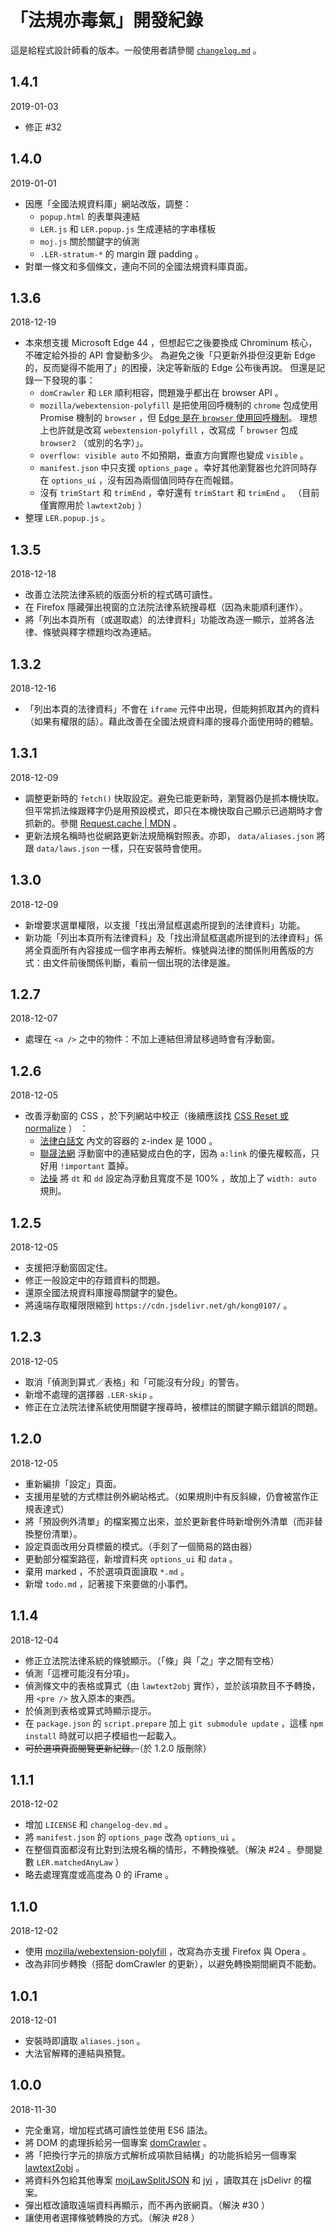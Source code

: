 # 「法規亦毒氣」開發紀錄

這是給程式設計師看的版本。一般使用者請參閱 [`changelog.md`](changelog.md) 。

## 1.4.1
2019-01-03
* 修正 #32

## 1.4.0
2019-01-01
* 因應「全國法規資料庫」網站改版，調整：
  * `popup.html` 的表單與連結
  * `LER.js` 和 `LER.popup.js` 生成連結的字串樣板
  * `moj.js` 關於關鍵字的偵測
  * `.LER-stratum-*` 的 margin 跟 padding 。
* 對單一條文和多個條文，連向不同的全國法規資料庫頁面。

## 1.3.6
2018-12-19
* 本來想支援 Microsoft Edge 44 ，但想起它之後要換成 Chrominum 核心，不確定給外掛的 API 會變動多少。
  為避免之後「只更新外掛但沒更新 Edge 的，反而變得不能用了」的困擾，決定等新版的 Edge 公布後再說。
  但還是記錄一下發現的事：
  * `domCrawler` 和 `LER` 順利相容，問題幾乎都出在 browser API 。
  * `mozilla/webextension-polyfill` 是把使用回呼機制的 `chrome` 包成使用 Promise 機制的 `browser` ，但 [Edge 是在 `browser` 使用回呼機制](https://docs.microsoft.com/en-us/microsoft-edge/extensions/api-support/supported-apis)。
    理想上也許就是改寫 `webextension-polyfill` ，改寫成「 `browser` 包成 `browser2` （或別的名字）」。
  * `overflow: visible auto` 不如預期，垂直方向實際也變成 `visible` 。
  * `manifest.json` 中只支援 `options_page` 。幸好其他瀏覽器也允許同時存在 `options_ui` ，沒有因為兩個值同時存在而報錯。
  * 沒有 `trimStart` 和 `trimEnd` ，幸好還有 `trimStart` 和 `trimEnd` 。 （目前僅實際用於 `lawtext2obj` ）
* 整理 `LER.popup.js` 。

## 1.3.5
2018-12-18
* 改善立法院法律系統的版面分析的程式碼可讀性。
* 在 Firefox 隱藏彈出視窗的立法院法律系統搜尋框（因為未能順利運作）。
* 將「列出本頁所有（或選取處）的法律資料」功能改為逐一顯示，並將各法律、條號與釋字標題均改為連結。

## 1.3.2
2018-12-16
* 「列出本頁的法律資料」不會在 `iframe` 元件中出現，但能夠抓取其內的資料（如果有權限的話）。藉此改善在全國法規資料庫的搜尋介面使用時的體驗。

## 1.3.1
2018-12-09
* 調整更新時的 `fetch()` 快取設定。避免已能更新時，瀏覽器仍是抓本機快取。但平常抓法條跟釋字仍是用預設模式，即只在本機快取自己顯示已過期時才會抓新的。參閱 [Request.cache | MDN](https://developer.mozilla.org/en-US/docs/Web/API/Request/cache) 。
* 更新法規名稱時也從網路更新法規簡稱對照表。亦即， `data/aliases.json` 將跟 `data/laws.json` 一樣，只在安裝時會使用。

## 1.3.0
2018-12-09
* 新增要求選單權限，以支援「找出滑鼠框選處所提到的法律資料」功能。
* 新功能「列出本頁所有法律資料」及「找出滑鼠框選處所提到的法律資料」係將全頁面所有內容接成一個字串再去解析。條號與法律的關係則用舊版的方式：由文件前後關係判斷，看前一個出現的法律是誰。

## 1.2.7
2018-12-07
* 處理在 `<a />` 之中的物件：不加上連結但滑鼠移過時會有浮動窗。

## 1.2.6
2018-12-05
* 改善浮動窗的 CSS ，於下列網站中校正（後續應該找 [CSS Reset 或 normalize](https://ithelp.ithome.com.tw/articles/10196528) ） ：
  * [法律白話文](https://plainlaw.me/2017/07/26/inherit/) 內文的容器的 z-index 是 1000 。
  * [聯晟法網](https://www.rclaw.com.tw/post-254-2917) 浮動窗中的連結變成白色的字，因為 `a:link` 的優先權較高，只好用 `!important` 蓋掉。
  * [法操](https://www.follaw.tw/f06/16740/) 將 `dt` 和 `dd` 設定為浮動且寬度不是 100% ，故加上了 `width: auto` 規則。

## 1.2.5
2018-12-05
* 支援把浮動窗固定住。
* 修正一般設定中的存錯資料的問題。
* 還原全國法規資料庫搜尋關鍵字的變色。
* 將遠端存取權限限縮到 `https://cdn.jsdelivr.net/gh/kong0107/` 。

## 1.2.3
2018-12-05
* 取消「偵測到算式／表格」和「可能沒有分段」的警告。
* 新增不處理的選擇器 `.LER-skip` 。
* 修正在立法院法律系統使用關鍵字搜尋時，被標註的關鍵字顯示錯誤的問題。

## 1.2.0
2018-12-05
* 重新編排「設定」頁面。
* 支援用星號的方式標註例外網站格式。（如果規則中有反斜線，仍會被當作正規表達式）
* 將「預設例外清單」的檔案獨立出來，並於更新套件時新增例外清單（而非替換整份清單）。
* 設定頁面改用分頁標籤的模式。（手刻了一個簡易的路由器）
* 更動部分檔案路徑，新增資料夾 `options_ui` 和 `data` 。
* 棄用 marked ，不於選項頁面讀取 `*.md` 。
* 新增 `todo.md` ，記著接下來要做的小事們。

## 1.1.4
2018-12-04
* 修正立法院法律系統的條號顯示。（「條」與「之」字之間有空格）
* 偵測「這裡可能沒有分項」。
* 偵測條文中的表格或算式（由 `lawtext2obj` 實作），並於該項款目不予轉換，用 `<pre />` 放入原本的東西。
* 於偵測到表格或算式時顯示提示。
* 在 `package.json` 的 `script.prepare` 加上 `git submodule update` ，這樣 `npm install` 時就可以把子模組也一起載入。
* <del>可於選項頁面閱覽更新紀錄。</del>（於 1.2.0 版刪除）

## 1.1.1
2018-12-02
* 增加 `LICENSE` 和 `changelog-dev.md` 。
* 將 `manifest.json` 的 `options_page` 改為 `options_ui` 。
* 在整個頁面都沒有比對到法規名稱的情形，不轉換條號。（解決 #24 。參閱變數 `LER.matchedAnyLaw` ）
* 略去處理寬度或高度為 0 的 iFrame 。

## 1.1.0
2018-12-02
* 使用 [mozilla/webextension-polyfill](https://github.com/mozilla/webextension-polyfill) ，改寫為亦支援 Firefox 與 Opera 。
* 改為非同步轉換（搭配 domCrawler 的更新），以避免轉換期間網頁不能動。

## 1.0.1
2018-12-01
* 安裝時即讀取 `aliases.json` 。
* 大法官解釋的連結與預覽。

## 1.0.0
2018-11-30
* 完全重寫，增加程式碼可讀性並使用 ES6 語法。
* 將 DOM 的處理拆給另一個專案 [domCrawler](https://github.com/kong0107/domCrawler/) 。
* 將「把換行字元的排版方式解析成項款目結構」的功能拆給另一個專案 [lawtext2obj](https://github.com/kong0107/lawtext2obj/) 。
* 將資料外包給其他專案 [mojLawSplitJSON](https://github.com/kong0107/mojLawSplitJSON) 和 [jyi](https://github.com/kong0107/jyi) ，讀取其在 jsDelivr 的檔案。
* 彈出框改讀取遠端資料再顯示，而不再內嵌網頁。（解決 #30 ）
* 讓使用者選擇條號轉換的方式。（解決 #28 ）
